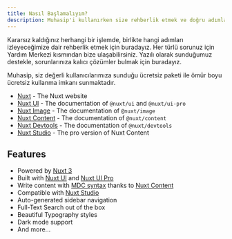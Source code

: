 ```yaml
---
title: Nasıl Başlamalıyım?
description: Muhasip'i kullanırken size rehberlik etmek ve doğru adımları takip etmenize yardımcı olmak için özenle hazırladık.
---
```


Kararsız kaldığınız herhangi bir işlemde, birlikte hangi adımları izleyeceğimize dair rehberlik etmek için buradayız. Her türlü sorunuz için Yardım Merkezi kısmından bize ulaşabilirsiniz. Yazılı olarak sunduğumuz destekle, sorunlarınıza kalıcı çözümler bulmak için buradayız.



Muhasip, siz değerli kullanıcılarımıza sunduğu ücretsiz paketi ile ömür boyu ücretsiz kullanma imkanı sunmaktadır.

- [Nuxt](https://nuxt.com) - The Nuxt website
- [Nuxt UI](https://ui.nuxt.com) - The documentation of `@nuxt/ui` and `@nuxt/ui-pro`
- [Nuxt Image](https://image.nuxt.com) - The documentation of `@nuxt/image`
- [Nuxt Content](https://content.nuxt.com) - The documentation of `@nuxt/content`
- [Nuxt Devtools](https://devtools.nuxt.com) - The documentation of `@nuxt/devtools`
- [Nuxt Studio](https://nuxt.studio) - The pro version of Nuxt Content

## Features

- Powered by [Nuxt 3](https://nuxt.com)
- Built with [Nuxt UI](https://ui.nuxt.com) and [Nuxt UI Pro](https://ui.nuxt.com/pro)
- Write content with [MDC syntax](https://content.nuxt.com/usage/markdown) thanks to [Nuxt Content](https://content.nuxt.com)
- Compatible with [Nuxt Studio](https://nuxt.studio)
- Auto-generated sidebar navigation
- Full-Text Search out of the box
- Beautiful Typography styles
- Dark mode support
- And more...
